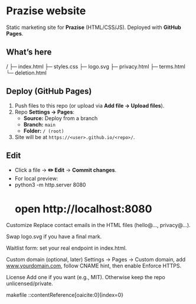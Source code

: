 # Prazise website

Static marketing site for **Prazise** (HTML/CSS/JS). Deployed with **GitHub Pages**.

## What’s here
/
├─ index.html
├─ styles.css
├─ logo.svg
├─ privacy.html
├─ terms.html
└─ deletion.html

## Deploy (GitHub Pages)
1. Push files to this repo (or upload via **Add file → Upload files**).
2. Repo **Settings → Pages**:
   - **Source:** Deploy from a branch
   - **Branch:** `main`
   - **Folder:** `/ (root)`
3. Site will be at `https://<user>.github.io/<repo>/`.

## Edit
- Click a file → **✏️ Edit** → **Commit changes**.
- For local preview:
- 
  python3 -m http.server 8080
  # open http://localhost:8080
Customize
Replace contact emails in the HTML files (hello@…, privacy@…).

Swap logo.svg if you have a final mark.

Waitlist form: set your real endpoint in index.html.

Custom domain (optional, later)
Settings → Pages → Custom domain, add www.yourdomain.com, follow CNAME hint, then enable Enforce HTTPS.

License
Add one if you want (e.g., MIT). Otherwise keep the repo unlicensed/private.

makefile
::contentReference[oaicite:0]{index=0}
